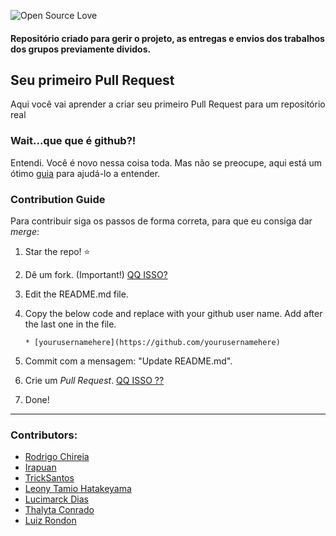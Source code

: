 ![Open Source Love](https://img.shields.io/static/v1.svg?style=flat-square&logo=git&label=APS-I&message=2019&color=F05032&labelColor=000)
#### Repositório criado para gerir o projeto, as entregas e envios dos trabalhos dos grupos previamente dividos.

## Seu primeiro Pull Request
Aqui você vai aprender a criar seu primeiro Pull Request para um repositório real

### Wait...que que é github?!

Entendi. Você é novo nessa coisa toda. Mas não se preocupe, aqui está um ótimo [guia](https://guides.github.com/activities/hello-world/) para ajudá-lo a entender.

### Contribution Guide
Para contribuir siga os passos de forma correta, para que eu consiga dar *merge*:

1. Star the repo! :star:
2. Dê um fork. (Important!) [QQ ISSO?](https://help.github.com/articles/fork-a-repo/)
3. Edit the README.md file.
4. Copy the below code and replace with your github user name. Add after the last one in the file.

    ```
   * [yourusernamehere](https://github.com/yourusernamehere)
    ```
5. Commit com a mensagem: "Update README.md".
6. Crie um *Pull Request*. [QQ ISSO ??](https://help.github.com/articles/creating-a-pull-request-from-a-fork/)
7. Done!

-------------------------------------------------------------------------------------------------

### Contributors:

* [Rodrigo Chireia](https://github.com/chireia)
* [Irapuan](https://github.com/irapuanb)
* [TrickSantos](https://github.com/TrickSantos)
* [Leony Tamio Hatakeyama](https://github.com/leonytamio)
* [Lucimarck Dias](https://github.com/LucimarckDias)
* [Thalyta Conrado](https://github.com/Thalyta09)
* [Luiz Rondon](https://github.com/luizrondoon)
